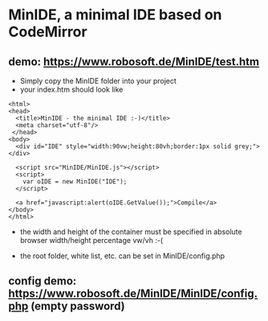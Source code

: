 # MinIDE, a minimal IDE based on CodeMirror

## demo: https://www.robosoft.de/MinIDE/test.htm

- Simply copy the MinIDE folder into your project
- your index.htm should look like

```<!doctype html>
<html>
<head>
  <title>MinIDE - the minimal IDE :-)</title>
  <meta charset="utf-8"/>
 </head>
<body>
  <div id="IDE" style="width:90vw;height:80vh;border:1px solid grey;"></div>

  <script src="MinIDE/MinIDE.js"></script>
  <script>
    var oIDE = new MinIDE("IDE");
  </script>

  <a href="javascript:alert(oIDE.GetValue());">Compile</a>
</body>
</html>
```
- the width and height of the container must be specified in absolute browser width/height percentage vw/vh :-(

- the root folder, white list, etc. can be set in MinIDE/config.php

## config demo: https://www.robosoft.de/MinIDE/MinIDE/config.php (empty password)
